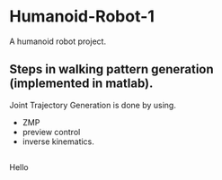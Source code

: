 # Humanoid-Robot-1
A humanoid robot project.

## Steps in walking pattern generation (implemented in matlab).
Joint Trajectory Generation is done by using.
- ZMP
- preview control
- inverse kinematics.
## 
Hello
